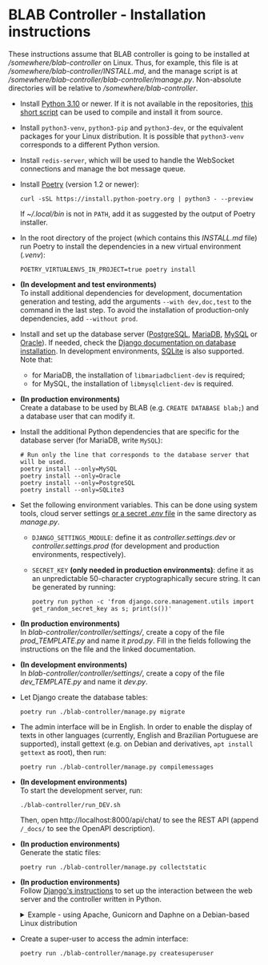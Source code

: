 # BLAB Controller - Installation instructions

These instructions assume that BLAB controller is going to be installed at */somewhere/blab-controller* on Linux. Thus,
for example, this file is at */somewhere/blab-controller/INSTALL.md*, and the manage script is at
*/somewhere/blab-controller/blab-controller/manage.py*. Non-absolute directories will be relative to
*/somewhere/blab-controller*.

- Install
  [Python 3.10](https://www.python.org/downloads/release/python-3100/)
  or newer. If it is not available in the
  repositories, [this short script](https://gist.github.com/viniciusbm/f603d2d8165b08321be0728e5e51e8d8) can be used to
  compile and install it from source.

- Install `python3-venv`, `python3-pip` and `python3-dev`, or the equivalent packages for your Linux distribution.
  It is possible that `python3-venv` corresponds to a different Python version.

- Install `redis-server`, which will be used to handle the WebSocket connections and manage the bot message queue.

- Install [Poetry](https://python-poetry.org/) (version 1.2 or newer):

  ```shell
  curl -sSL https://install.python-poetry.org | python3 - --preview
  ```
  If *~/.local/bin* is not in `PATH`, add it as suggested by the output of Poetry installer.

- In the root directory of the project (which contains this _INSTALL.md_ file)
  run Poetry to install the dependencies in a new virtual environment (_.venv_):

  ```shell
  POETRY_VIRTUALENVS_IN_PROJECT=true poetry install
  ```

- **(In development and test environments)** <br/>
  To install additional dependencies for development, documentation generation and testing, add the arguments
  `--with dev,doc,test` to the command in the last step. To avoid the installation of production-only dependencies,
  add `--without prod`.

- Install and set up the database server ([PostgreSQL](https://www.postgresql.org/),
  [MariaDB](https://mariadb.org/), [MySQL](https://www.mysql.com/) or [Oracle](https://www.oracle.com/database/)). If
  needed, check
  the [Django documentation on database installation](https://docs.djangoproject.com/en/4.0/ref/databases/). In
  development environments, [SQLite](https://www.sqlite.org/index.html) is also supported.
  Note that:
    - for MariaDB, the installation of `libmariadbclient-dev` is required;
    - for MySQL, the installation of `libmysqlclient-dev` is required.

- **(In production environments)** <br/>
  Create a database to be used by BLAB (e.g. `CREATE DATABASE blab;`) and a database user that can modify it.

- Install the additional Python dependencies that are specific for the database server (for MariaDB, write `MySQL`):

  ```shell
  # Run only the line that corresponds to the database server that will be used.
  poetry install --only=MySQL
  poetry install --only=Oracle
  poetry install --only=PostgreSQL
  poetry install --only=SQLite3
  ```

- Set the following environment variables. This can be done using system tools, cloud server settings [or a secret
  *.env* file](https://github.com/theskumar/python-dotenv) in the same directory as *manage.py*.

    - `DJANGO_SETTINGS_MODULE`: define it as _controller.settings.dev_ or _controller.settings.prod_ (for development
      and production environments, respectively).
    - `SECRET_KEY` **(only needed in production environments)**: define it as an unpredictable 50-character
      cryptographically secure string. It can be generated by running:

        ```shell
        poetry run python -c 'from django.core.management.utils import get_random_secret_key as s; print(s())'
        ```

- **(In production environments)** <br/>
  In *blab-controller/controller/settings/*, create a copy of the file *prod_TEMPLATE.py* and name it *prod.py*. Fill in
  the fields following the instructions on the file and the linked documentation.

- **(In development environments)** <br/>
  In *blab-controller/controller/settings/*, create a copy of the file *dev_TEMPLATE.py* and name it *dev.py*.

- Let Django create the database tables:

  ```shell
  poetry run ./blab-controller/manage.py migrate
  ```

- The admin interface will be in English. In order to enable the display of texts in other languages
  (currently, English and Brazilian Portuguese are supported), install gettext (e.g. on Debian and derivatives,
  `apt install gettext` as root), then run:

    ```shell
    poetry run ./blab-controller/manage.py compilemessages
    ```

- **(In development environments)** <br/>
  To start the development server, run:

  ```shell
  ./blab-controller/run_DEV.sh
  ```

  Then, open http://localhost:8000/api/chat/ to see the REST API (append `/_docs/` to see the OpenAPI description).

- **(In production environments)** <br/> Generate the static files:
  ```shell
  poetry run ./blab-controller/manage.py collectstatic
  ```

- **(In production environments)** <br/>
  Follow [Django's instructions](https://docs.djangoproject.com/en/4.0/howto/deployment/) to set up the interaction
  between the web server and the controller written in Python.
  <details>
    <summary>
    Example - using Apache, Gunicorn and Daphne on a Debian-based Linux distribution
    </summary>

    - Install [Gunicorn](https://github.com/benoitc/gunicorn)
      and [Daphne](https://github.com/django/daphne):

      ```shell
      poetry run pip install gunicorn daphne
      ```

    - Create the service files for Gunicorn and Daphne in the directory */etc/systemd/system/*, changing the usernames,
      ports and paths as needed:

        ```ini
        # /etc/systemd/system/blab-gunicorn.service
        [Unit]
        Description=Gunicorn daemon for BLAB
        After=network.target

        [Service]
        User=user_name_here
        Group=www-data
        Restart=always
        WorkingDirectory=/somewhere/blab-controller/blab-controller
        ExecStart=/somewhere/blab-controller/.venv/bin/python -m gunicorn -b 127.0.0.1:25224 controller.wsgi

        [Install]
        WantedBy=multi-user.target
        ```

        ```ini
        # /etc/systemd/system/blab-daphne.service
        [Unit]
        Description=Daphne daemon for BLAB
        After=network.target

        [Service]
        User=user_name_here
        Group=www-data
        Restart=always
        WorkingDirectory=/somewhere/blab-controller/blab-controller
        ExecStart=/somewhere/blab-controller/.venv/bin/python -m daphne -b 127.0.0.1 -p 25223 controller.asgi:application

        [Install]
        WantedBy=multi-user.target
        ```
    - Run `systemctl enable blab-gunicorn blab-daphne` and `systemctl start blab-gunicorn blab-daphne` as root to enable
      the services and start them immediately.
    - Create the service files for Celery and Redis Server (for Celery). **TODO**
    - Install [Apache HTTP Server](https://httpd.apache.org/) (e.g. `apt install apache2` as root) if it is not
      installed yet.
    - Enable Apache's
      [*mod_proxy_http*](https://httpd.apache.org/docs/2.4/mod/mod_proxy_http.html),
      [*mod_proxy_wstunnel*](https://httpd.apache.org/docs/2.4/mod/mod_proxy_wstunnel.html) and
      [*mod_rewrite*](https://httpd.apache.org/docs/2.4/mod/mod_rewrite.html) modules by
      running `a2enmod proxy_http proxy_wstunnel rewrite` as root.
    - Create the file
      */etc/apache2/sites-available/blab-controller.conf* with the following contents, changing the paths, IPs,
      ports and addresses as needed:

        ```ApacheConf
        # /etc/apache2/sites-available/blab-controller.conf

        Define BLAB_CONTROLLER_ROOT /somewhere/blab-controller
        Define BLAB_CONTROLLER_FE   /path/to/the/front/end/here
        Define BLAB_DAPHNE_PORT 25223
        Define BLAB_GUNICORN_PORT 25224
        Define BLAB_SERVER_NAME www.blab.example.com
        Define BLAB_SERVER_ALIASES '*.blab.example.com otherblab.example.com'
        Define BLAB_SERVER_IPS_PORTS '127.0.0.1:80 192.168.122.10:80'

        ErrorLog ${BLAB_CONTROLLER_ROOT}/blab-controller/.logs/error.log
        CustomLog ${BLAB_CONTROLLER_ROOT}/blab-controller/.logs/access.log combined

        <VirtualHost ${BLAB_SERVER_IPS_PORTS}>
          ServerName ${BLAB_SERVER_NAME}
          ServerAlias ${BLAB_SERVER_ALIASES}

         <Directory "${BLAB_CONTROLLER_FE}">
            Options Indexes FollowSymLinks
            AllowOverride All

            Options -MultiViews
            RewriteEngine On
            RewriteCond %{REQUEST_FILENAME} !-f
            RewriteRule ^ index.html [QSA,L]

            Require all granted
          </Directory>
          DocumentRoot ${BLAB_CONTROLLER_FE}

          ProxyPass /ws/  "ws://localhost:${BLAB_DAPHNE_PORT}/ws/"
          ProxyPass /static/ !
          ProxyPass /media/ !
          ProxyPass /api/ "http://localhost:${BLAB_GUNICORN_PORT}/api/"

        </VirtualHost>
        ```
    - Run `a2ensite blab-controller` as root to enable the site configuration.

    - Restart Gunicorn and Daphne (`systemctl restart blab-gunicorn blab-daphne`) now and **whenever changes are made**
      to any file in *blab-controller/* and its subdirectories.

    - Restart Apache (`systemctl reload apache2` as root).

    At this point, the installation should be ready.

    #### Upgrade instructions

    - Get the latest version from the repository (`git pull`, or download the .zip file from GitHub).
    - Install and update dependencies:

      ```shell
      POETRY_VIRTUALENVS_IN_PROJECT=true poetry install
      ```
    - Let Django update the database tables:

      ```shell
      poetry run ./blab-controller/manage.py migrate
      ```
      Generate the static files:

      ```shell
      poetry run ./blab-c


      ontroller/manage.py collectstatic
      ```

    - Restart Gunicorn:

      ```shell
      systemctl restart blab-gunicorn
      ```

  </details>

- Create a super-user to access the admin interface:

    ```shell
    poetry run ./blab-controller/manage.py createsuperuser
    ```
